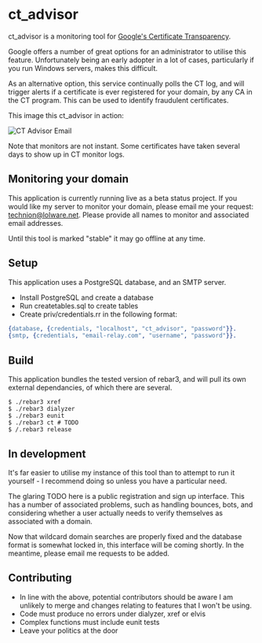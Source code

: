 ct_advisor
==========

ct_advisor is a monitoring tool for [Google's Certificate Transparency](https://www.certificate-transparency.org/).

Google offers a number of great options for an administrator to utilise this feature. Unfortunately being an early adopter in a lot of cases, particularly if you run Windows servers, makes this difficult.

As an alternative option, this service continually polls the CT log, and will trigger alerts if a certificate is ever registered for your domain, by any CA in the CT program. This can be used to identify fraudulent certificates.

This image this ct_advisor in action:

![CT Advisor Email](https://lolware.net/ct_advisor_email.jpg)

Note that monitors are not instant. Some certificates have taken several days to show up in CT monitor logs.

Monitoring your domain
----------------------

This application is currently running live as a beta status project. If you would like my server to monitor your domain, please email me your request: technion@lolware.net. Please provide all names to monitor and associated email addresses.

Until this tool is marked "stable" it may go offline at any time.

Setup
-----

This application uses a PostgreSQL database, and an SMTP server.

- Install PostgreSQL and create a database
- Run createtables.sql to create tables
- Create priv/credentials.rr in the following format:

```erlang
{database, {credentials, "localhost", "ct_advisor", "password"}}.
{smtp, {credentials, "email-relay.com", "username", "password"}}.
```

Build
-----

This application bundles the tested version of rebar3, and will pull its own external dependancies, of which there are several.

```shell
$ ./rebar3 xref
$ ./rebar3 dialyzer
$ ./rebar3 eunit
$ ./rebar3 ct # TODO
$ /.rebar3 release
```

In development
--------------
It's far easier to utilise my instance of this tool than to attempt to run it yourself - I recommend doing so unless you have a particular need.

The glaring TODO here is a public registration and sign up interface. This has a number of associated problems, such as handling bounces, bots, and considering whether a user actually needs to verify themselves as associated with a domain.

Now that wildcard domain searches are properly fixed and the database format is somewhat locked in, this interface will be coming shortly. In the meantime, please email me requests to be added.

Contributing
------------

* In line with the above, potential contributors should be aware I am unlikely to merge and changes relating to features that I won't be using.
* Code must produce no errors under dialyzer, xref or elvis
* Complex functions must include eunit tests
* Leave your politics at the door

